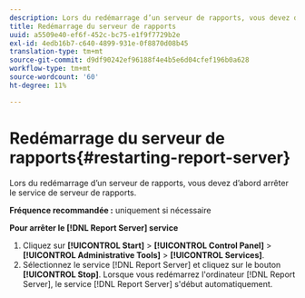 ```yaml
---
description: Lors du redémarrage d’un serveur de rapports, vous devez d’abord arrêter le service de serveur de rapports.
title: Redémarrage du serveur de rapports
uuid: a5509e40-ef6f-452c-bc75-e1f9f7729b2e
exl-id: 4edb16b7-c640-4899-931e-0f8870d08b45
translation-type: tm+mt
source-git-commit: d9df90242ef96188f4e4b5e6d04cfef196b0a628
workflow-type: tm+mt
source-wordcount: '60'
ht-degree: 11%

---
```


# Redémarrage du serveur de rapports{#restarting-report-server}

Lors du redémarrage d’un serveur de rapports, vous devez d’abord arrêter le service de serveur de rapports.

**Fréquence recommandée :** uniquement si nécessaire

**Pour arrêter le  [!DNL Report Server] service**

1. Cliquez sur **[!UICONTROL Start]** > **[!UICONTROL Control Panel]** > **[!UICONTROL Administrative Tools]** > **[!UICONTROL Services]**.
1. Sélectionnez le service [!DNL Report Server] et cliquez sur le bouton **[!UICONTROL Stop]**.
Lorsque vous redémarrez l&#39;ordinateur [!DNL Report Server], le service [!DNL Report Server] s&#39;début automatiquement.
